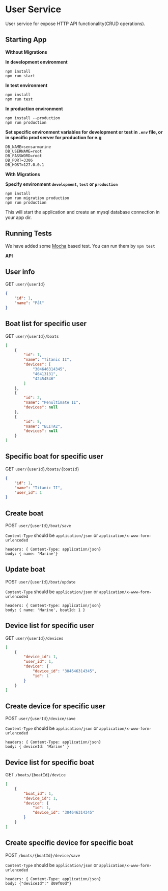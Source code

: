 # User Service

User service for expose HTTP API functionality(CRUD operations).


## Starting App

**Without Migrations**

**In development environment**

```
npm install
npm run start
```

**In test environment**

```
npm install
npm run test
```

**In production environment**

```
npm install --production
npm run production
```

**Set specific environment variables for development or test in `.env` file, or in specific prod server for production for e.g**

```
DB_NAME=sensarmarine
DB_USERNAME=root
DB_PASSWORD=root
DB_PORT=3306
DB_HOST=127.0.0.1
```

**With Migrations**

**Specify environment `development`, `test` or `production`**
```
npm install
npm run migration production
npm run production
```

This will start the application and create an mysql database connection in your app dir.

## Running Tests

We have added some [Mocha](https://mochajs.org) based test. You can run them by `npm test`

**API**

## User info

GET `user/{userId}`
```json
{
    "id": 1,
    "name": "Pål"
}
```

## Boat list for specific user

GET `user/{userId}/boats`
```json
[
    {
        "id": 1,
        "name": "Titanic II",
        "devices": [
            "304646314345",
            "46413131",
            "42454546"
        ]
    },
    {
        "id": 2,
        "name": "Penultimate II",
        "devices": null
    },
    {
        "id": 5,
        "name": "ELITA2",
        "devices": null
    }
]
```

## Specific boat for specific user

GET `user/{userId}/boats/{boatId}`

```json
{
    "id": 1,
    "name": "Titanic II",
    "user_id": 1
}
```
## Create boat

POST `user/{userId}/boat/save`

`Content-Type` should be `application/json` or `application/x-www-form-urlencoded`

```
headers: { Content-Type: application/json}
body: { name: 'Marine'}
```

## Update boat

POST `user/{userId}/boat/update`

`Content-Type` should be `application/json` or `application/x-www-form-urlencoded`

```
headers: { Content-Type: application/json}
body: { name: 'Marine', boatId: 1 }
```

## Device list for specific user

GET `user/{userId}/devices`

```json
[
    {
        "device_id": 1,
        "user_id": 1,
        "device": {
            "device_id": "304646314345",
            "id": 1
        }
    }
]
```

## Create device for specific user

POST `user/{userId}/device/save`

`Content-Type` should be `application/json` or `application/x-www-form-urlencoded`

```
headers: { Content-Type: application/json}
body: { deviceId: 'Marine' }
```

## Device list for specific boat

GET `/boats/{boatId}/device`

```json
[
    {
        "boat_id": 1,
        "device_id": 1,
        "device": {
            "id": 1,
            "device_id": "304646314345"
        }
    }
]
```

## Create specific device for specific boat

POST `/boats/{boatId}/device/save`

`Content-Type` should be `application/json` or `application/x-www-form-urlencoded`


```
headers: { Content-Type: application/json}
body: {"deviceId":" d09f00d"}

```
